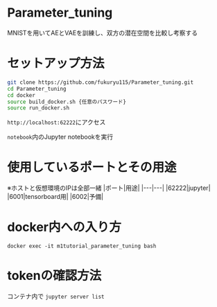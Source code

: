 # Parameter_tuning
MNISTを用いてAEとVAEを訓練し、双方の潜在空間を比較し考察する

# セットアップ方法

```bash
git clone https://github.com/fukuryu115/Parameter_tuning.git
cd Parameter_tuning
cd docker
source build_docker.sh {任意のパスワード}
source run_docker.sh
```
`http://localhost:62222`にアクセス

`notebook`内のJupyter notebookを実行

# 使用しているポートとその用途
※ホストと仮想環境のIPは全部一緒
|ポート|用途|
|---|---|
|62222|jupyter|
|6001|tensorboard用|
|6002|予備|

# docker内への入り方
`docker exec -it m1tutorial_parameter_tuning bash`

# tokenの確認方法
コンテナ内で
`jupyter server list`
